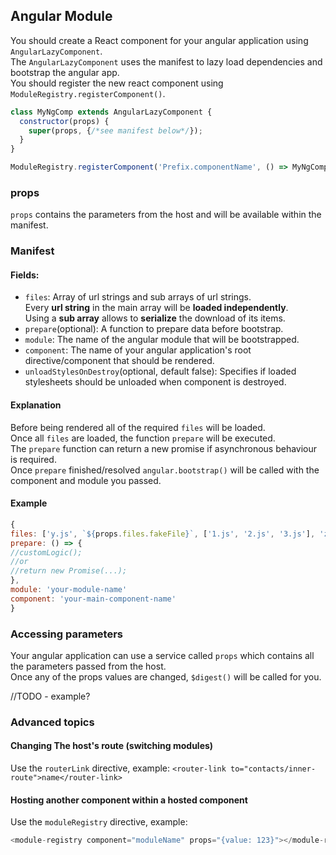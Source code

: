 ## Angular Module
You should create a React component for your angular application using `AngularLazyComponent`.  
The `AngularLazyComponent` uses the manifest to lazy load dependencies and bootstrap the angular app.  
You should register the new react component using `ModuleRegistry.registerComponent()`.  

```js
class MyNgComp extends AngularLazyComponent {
  constructor(props) {
    super(props, {/*see manifest below*/});
  }
}

ModuleRegistry.registerComponent('Prefix.componentName', () => MyNgComp);
```

### props
`props` contains the parameters from the host and will be available within the manifest.  

### Manifest
#### Fields:
* `files`: Array of url strings and sub arrays of url strings.  
Every **url string** in the main array will be **loaded independently**.  
Using a **sub array** allows to **serialize** the download of its items.  
* `prepare`(optional): A function to prepare data before bootstrap.  
* `module`: The name of the angular module that will be bootstrapped.  
* `component`: The name of your angular application's root directive/component that should be rendered.  
* `unloadStylesOnDestroy`(optional, default false): Specifies if loaded stylesheets should be unloaded when component is destroyed.  

#### Explanation
Before being rendered all of the required `files` will be loaded.  
Once all `files` are loaded, the function `prepare` will be executed.  
The `prepare` function can return a new promise if asynchronous behaviour is required.  
Once `prepare` finished/resolved `angular.bootstrap()` will be called with the component and module you passed.  

#### Example
```js
{
files: ['y.js', `${props.files.fakeFile}`, ['1.js', '2.js', '3.js'], 'z.js'],
prepare: () => {
//customLogic();
//or
//return new Promise(...);
},
module: 'your-module-name'
component: 'your-main-component-name'
}
```
### Accessing parameters
Your angular application can use a service called `props` which contains all the parameters passed from the host.  
Once any of the props values are changed, `$digest()` will be called for you.  

//TODO - example?

### Advanced topics

#### Changing The host's route (switching modules)
Use the `routerLink` directive, example:
`<router-link to="contacts/inner-route">name</router-link>`

#### Hosting another component within a hosted component
Use the `moduleRegistry` directive, example:
```js
<module-registry component="moduleName" props="{value: 123}"></module-registry>
```
